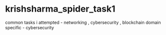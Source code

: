 # krishsharma_spider_task1

common tasks i attempted - networking , cybersecurity , blockchain
domain specific - cybersecurity
